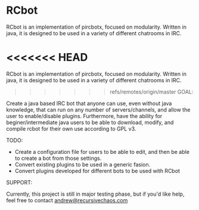RCbot
=====

RCbot is an implementation of pircbotx, focused on modularity. Written in java, it is designed to be used in a variety of different chatrooms in IRC.

<<<<<<< HEAD
=======
RCbot is an implementation of pircbotx, focused on modularity. Written in java, it is designed to be used in a variety of different chatrooms in IRC.

>>>>>>> refs/remotes/origin/master
GOAL:

Create a java based IRC bot that anyone can use, even without java knowledge, that can run on any number of servers/channels, and allow the user to enable/disable plugins. Furthermore, have the ability for beginer/intermediate java users to be able to download, modify, and compile rcbot for their own use according to GPL v3.

TODO:

- Create a configuration file for users to be able to edit, and then be able to create a bot from those settings.
- Convert existing plugins to be used in a generic fasion.
- Convert plugins developed for different bots to be used with RCbot
 

SUPPORT:

Currently, this project is still in major testing phase, but if you'd like help, feel free to contact andrew@recursivechaos.com
